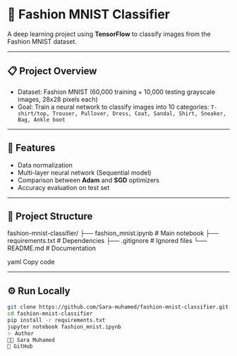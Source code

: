 # 👕 Fashion MNIST Classifier

A deep learning project using **TensorFlow** to classify images from the Fashion MNIST dataset.

---

## 📋 Project Overview
- Dataset: Fashion MNIST (60,000 training + 10,000 testing grayscale images, 28x28 pixels each)
- Goal: Train a neural network to classify images into 10 categories:
  `T-shirt/top, Trouser, Pullover, Dress, Coat, Sandal, Shirt, Sneaker, Bag, Ankle boot`

---

## 🚀 Features
- Data normalization  
- Multi-layer neural network (Sequential model)  
- Comparison between **Adam** and **SGD** optimizers  
- Accuracy evaluation on test set  

---

## 📂 Project Structure
fashion-mnist-classifier/
├── fashion_mnist.ipynb # Main notebook
├── requirements.txt # Dependencies
├── .gitignore # Ignored files
└── README.md # Documentation

yaml
Copy code

---

## ⚙️ Run Locally
```bash
git clone https://github.com/Sara-muhamed/fashion-mnist-classifier.git
cd fashion-mnist-classifier
pip install -r requirements.txt
jupyter notebook fashion_mnist.ipynb
✨ Author
👩‍💻 Sara Muhamed
🔗 GitHub
